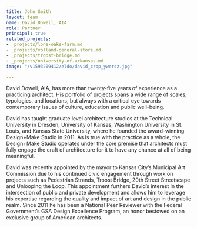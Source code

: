```yaml
---
title: John Smith
layout: team
name: David Dowell, AIA
role: Partner
principal: true
related_projects:
- _projects/lone-oaks-farm.md
- _projects/volland-general-store.md
- _projects/troost-bridge.md
- _projects/university-of-arkansas.md
image: "/v1593209412/eldo/david_crop_ywersz.jpg"

---
```

David Dowell, AIA, has more than twenty-five years of experience as a practicing architect. His portfolio of projects spans a wide range of scales, typologies, and locations, but always with a critical eye towards contemporary issues of culture, education and public well-being.

David has taught graduate level architecture studios at the Technical University in Dresden, University of Kansas, Washington University in St. Louis, and Kansas State University, where he founded the award-winning Design+Make Studio in 2011. As is true with the practice as a whole, the Design+Make Studio operates under the core premise that architects must fully engage the craft of architecture for it to have any chance at all of being meaningful.

David was recently appointed by the mayor to Kansas City’s Municipal Art Commission due to his continued civic engagement through work on projects such as Pedestrian Strands, Troost Bridge, 20th Street Streetscape and Unlooping the Loop. This appointment furthers David’s interest in the intersection of public and private development and allows him to leverage his expertise regarding the quality and impact of art and design in the public realm. Since 2011 he has been a National Peer Reviewer with the Federal Government’s GSA Design Excellence Program, an honor bestowed on an exclusive group of American architects.